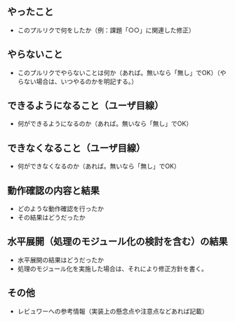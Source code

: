 ## やったこと

* このプルリクで何をしたか（例：課題「○○」に関連した修正）

## やらないこと

* このプルリクでやらないことは何か（あれば。無いなら「無し」でOK）（やらない場合は、いつやるのかを明記する。）

## できるようになること（ユーザ目線）

* 何ができるようになるのか（あれば。無いなら「無し」でOK）

## できなくなること（ユーザ目線）

* 何ができなくなるのか（あれば。無いなら「無し」でOK）

## 動作確認の内容と結果

* どのような動作確認を行ったか
* その結果はどうだったか

## 水平展開（処理のモジュール化の検討を含む）の結果

* 水平展開の結果はどうだったか
* 処理のモジュール化を実施した場合は、それにより修正方針を書く。

## その他

* レビュワーへの参考情報（実装上の懸念点や注意点などあれば記載）